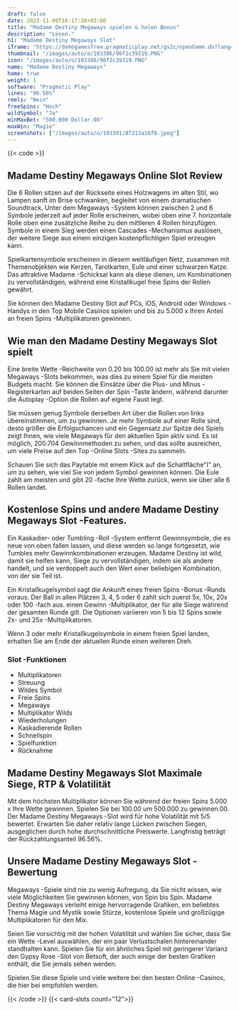 ```yaml
---
draft: false
date: 2022-11-09T16:17:38+03:00
title: "Madame Destiny Megaways spielen & holen Bonus"
description: "Lesen."
h1: "Madame Destiny Megaways Slot"
iframe: "https://demogamesfree.pragmaticplay.net/gs2c/openGame.do?lang=en&cur=USD&gameSymbol=vswaysmadame&websiteUrl=https%3A%2F%2Fdemogamesfree.pragmaticplay.net&jurisdiction=99&lobbyURL=https%3A%2F%2Fwww.pragmaticplay.com"
thumbnail: "/images/auto/o/103386/98f2c39319.PNG"
icon: "/images/auto/o/103386/98f2c39319.PNG"
name: "Madame Destiny Megaways"
home: true
weight: 1
software: "Pragmatic Play"
lines: "96.56%"
reels: "Nein"
freeSpins: "Hoch"
wildSymbol: "Ja"
minMaxBet: "500.000 Dollar.00"
maxWin: "Magie"
screenshots: ["/images/auto/o/103391/8f213a16f8.jpeg"]
---
```


{{< code >}}<h2>Madame Destiny Megaways Online Slot Review</h2><p>Die 6 Rollen sitzen auf der Rückseite eines Holzwagens im alten Stil, wo Lampen sanft im Brise schwanken, begleitet von einem dramatischen Soundtrack. Unter dem Megaways -System können zwischen 2 und 6 Symbole jederzeit auf jeder Rolle erscheinen, wobei oben eine 7. horizontale Rolle oben eine zusätzliche Reihe zu den mittleren 4 Rollen hinzufügen. Symbole in einem Sieg werden einen Cascades -Mechanismus auslösen, der weitere Siege aus einem einzigen kostenpflichtigen Spiel erzeugen kann.</p><p>Spielkartensymbole erscheinen in diesem weitläufigen Netz, zusammen mit Themenobjekten wie Kerzen, Tarotkarten, Eule und einer schwarzen Katze. Das attraktive Madame -Schicksal kann als diese dienen, um Kombinationen zu vervollständigen, während eine Kristallkugel freie Spins der Rollen gewährt.</p><p>Sie können den Madame Destiny Slot auf PCs, iOS, Android oder Windows -Handys in den Top Mobile Casinos spielen und bis zu 5.000 x Ihren Anteil an freien Spins -Multiplikatoren gewinnen.</p><h2>Wie man den Madame Destiny Megaways Slot spielt</h2><p>Eine breite Wette -Reichweite von 0.20 bis 100.00 ist mehr als Sie mit vielen Megaways -Slots bekommen, was dies zu einem Spiel für die meisten Budgets macht. Sie können die Einsätze über die Plus- und Minus -Registerkarten auf beiden Seiten der Spin -Taste ändern, während darunter die Autoplay -Option die Rollen auf eigene Faust legt.</p><p>Sie müssen genug Symbole derselben Art über die Rollen von links übereinstimmen, um zu gewinnen. Je mehr Symbole auf einer Rolle sind, desto größer die Erfolgschancen und ein Gegensatz zur Spitze des Spiels zeigt Ihnen, wie viele Megaways für den aktuellen Spin aktiv sind. Es ist möglich, 200.704 Gewinnmethoden zu sehen, und das sollte ausreichen, um viele Preise auf den Top -Online Slots -Sites zu sammeln.</p><p>Schauen Sie sich das Paytable mit einem Klick auf die Schaltfläche"I" an, um zu sehen, wie viel Sie von jedem Symbol gewinnen können. Die Eule zahlt am meisten und gibt 20 -fache Ihre Wette zurück, wenn sie über alle 6 Rollen landet.</p><h2>Kostenlose Spins und andere Madame Destiny Megaways Slot -Features.</h2><p>Ein Kaskadier- oder Tumbling -Roll -System entfernt Gewinnsymbole, die es neue von oben fallen lassen, und diese werden so lange fortgesetzt, wie Tumbles mehr Gewinnkombinationen erzeugen. Madame Destiny ist wild, damit sie helfen kann, Siege zu vervollständigen, indem sie als andere handelt, und sie verdoppelt auch den Wert einer beliebigen Kombination, von der sie Teil ist.</p><p>Ein Kristallkugelsymbol sagt die Ankunft eines freien Spins -Bonus -Runds voraus. Der Ball in allen Plätzen 3, 4, 5 oder 6 zahlt sich zuerst 5x, 10x, 20x oder 100 -fach aus. einen Gewinn -Multiplikator, der für alle Siege während der gesamten Runde gilt. Die Optionen variieren von 5 bis 12 Spins sowie 2x- und 25x -Multiplikatoren.</p><p>Wenn 3 oder mehr Kristallkugelsymbole in einem freien Spiel landen, erhalten Sie am Ende der aktuellen Runde einen weiteren Dreh.</p><h3>
Slot -Funktionen</h3><ul>
<li></span>
Multiplikatoren</li>
<li></span>
Streuung</li>
<li></span>
Wildes Symbol</li>
<li></span>
Freie Spins</li>
<li></span>
Megaways</li>
<li></span>
Multiplikator Wilds</li>
<li></span>
Wiederholungen</li>
<li></span>
Kaskadierende Rollen</li>
<li></span>
Schnellspin</li>
<li></span>
Spielfunktion</li>
<li></span>
Rücknahme</li></ul><h2>Madame Destiny Megaways Slot Maximale Siege, RTP & Volatilität</h2><p>Mit dem höchsten Multiplikator können Sie während der freien Spins 5.000 x Ihre Wette gewinnen. Spielen Sie bei 100.00 um 500.000 zu gewinnen.00. Der Madame Destiny Megaways -Slot wird für hohe Volatilität mit 5/5 bewertet. Erwarten Sie daher relativ lange Lücken zwischen Siegen, ausgeglichen durch hohe durchschnittliche Preiswerte. Langfristig beträgt der Rückzahlungsanteil 96.56%.</p><h2>Unsere Madame Destiny Megaways Slot -Bewertung</h2><p>Megaways -Spiele sind nie zu wenig Aufregung, da Sie nicht wissen, wie viele Möglichkeiten Sie gewinnen können, von Spin bis Spin. Madame Destiny Megaways verleiht einige hervorragende Grafiken, ein beliebtes Thema Magie und Mystik sowie Stürze, kostenlose Spiele und großzügige Multiplikatoren für den Mix.</p><p>Seien Sie vorsichtig mit der hohen Volatilität und wählen Sie sicher, dass Sie ein Wette -Level auswählen, der ein paar Verlustschalen hintereinander standhalten kann. Spielen Sie für ein ähnliches Spiel mit geringerer Varianz den Gypsy Rose -Slot von Betsoft, der auch einige der besten Grafiken enthält, die Sie jemals sehen werden.</p><p>Spielen Sie diese Spiele und viele weitere bei den besten Online -Casinos, die hier bei empfohlen werden.</p>{{< /code >}}
{{< card-slots count="12">}}
